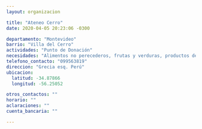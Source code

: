 ```yaml
---
layout: organizacion

title: "Ateneo Cerro"
date: 2020-04-05 20:23:06 -0300

departamento: "Montevideo"
barrio: "Villa del Cerro"
actividades: "Punto de Donación"
necesidades: "Alimentos no perecederos, frutas y verduras, productos de higiene"
telefono_contacto: "099563819"
direccion: "Grecia esq. Perú"
ubicacion:
  latitud: -34.87866
  longitud: -56.25052

otros_contactos: ""
horario: ""
aclaraciones: ""
cuenta_bancaria: ""

---
```

